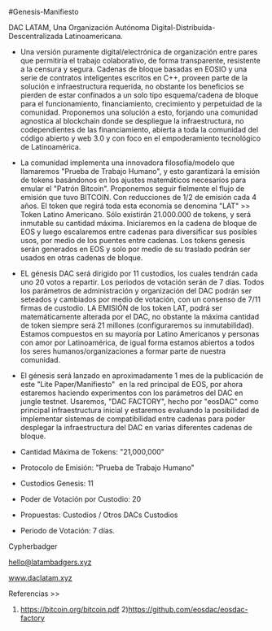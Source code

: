 #Genesis-Manifiesto

DAC LATAM, Una Organización Autónoma Digital-Distribuida-Descentralizada Latinoamericana. 


 -  Una versión puramente digital/electrónica de organización entre pares que permitiría el trabajo colaborativo, de forma transparente, resistente a la censura y segura. Cadenas de bloque basadas en EOSIO y una serie de contratos inteligentes escritos en C++, proveen parte de la solución e infraestructura requerida, no obstante los beneficios se pierden de estar confinados a un solo tipo esquema/cadena de bloque para el funcionamiento, financiamiento, crecimiento y perpetuidad de la comunidad. Proponemos una solución a esto, forjando una comunidad agnostica al blockchain donde se despliegue la infraestructura, no codependientes de las financiamiento, abierta a toda la comunidad del código abierto y web 3.0 y con foco en el empoderamiento tecnológico de Latinoamérica. 

- La comunidad implementa una innovadora filosofía/modelo que llamaremos "Prueba de Trabajo Humano", y esto garantizará la emisión de tokens basándonos en los ajustes matemáticos necesarios para emular el "Patrón Bitcoin". Proponemos seguir fielmente el flujo de emisión que tuvo BITCOIN. Con reducciones de 1/2 de emisión cada 4 años. El token que regirá toda esta economía se denomina "LAT" >> Token Latino Americano. Sólo existirán 21.000.000 de tokens, y será inmutable su cantidad máxima. Iniciaremos en la cadena de bloque de EOS y luego escalaremos entre cadenas para diversificar sus posibles usos, por medio de los puentes entre cadenas. Los tokens genesis serán generados en EOS y solo por medio de su traslado podrán ser usados en otras cadenas de bloque. 

- EL génesis DAC será dirigido por 11 custodios, los cuales tendrán cada uno 20 votos a repartir. Los periodos de votación serán de 7 días. Todos los parámetros de administración y organización del DAC podrán ser seteados y cambiados por medio de votación, con un consenso de 7/11 firmas de custodio. LA EMISIÓN de los token LAT, podrá ser matemáticamente alterada por el DAC, no obstante la máxima cantidad de token siempre será 21 millones (configuraremos su inmutabilidad). Estamos compuestos en su mayoría por Latino Americanos y personas con amor por Latinoamérica, de igual forma estamos abiertos a todos los seres humanos/organizaciones a formar parte de nuestra comunidad. 

- El génesis será lanzado en aproximadamente 1 mes de la publicación de este "Lite Paper/Manifiesto"  en la red principal de EOS, por ahora estaremos haciendo experimentos con los parámetros del DAC en jungle testnet. Usaremos, "DAC FACTORY", hecho por "eosDAC" como principal infraestructura inicial y estaremos evaluando la posibilidad de implementar sistemas de compatibilidad entre cadenas para poder desplegar la infraestructura del DAC en varias diferentes cadenas de bloque.


- Cantidad Máxima de Tokens: "21,000,000"
- Protocolo de Emisión: "Prueba de Trabajo Humano"
- Custodios Genesis: 11
- Poder de Votación por Custodio: 20
- Propuestas: Custodios / Otros DACs Custodios
- Periodo de Votación: 7 días.






Cypherbadger 

hello@latambadgers.xyz

www.daclatam.xyz






Referencias >>

1) https://bitcoin.org/bitcoin.pdf
2)https://github.com/eosdac/eosdac-factory






